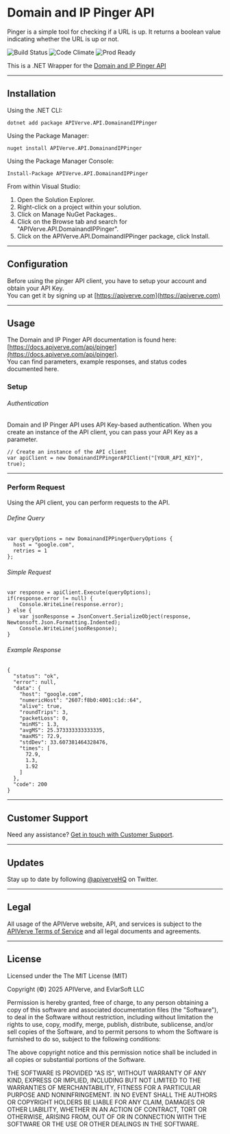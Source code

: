 Domain and IP Pinger API
============

Pinger is a simple tool for checking if a URL is up. It returns a boolean value indicating whether the URL is up or not.

![Build Status](https://img.shields.io/badge/build-passing-green)
![Code Climate](https://img.shields.io/badge/maintainability-B-purple)
![Prod Ready](https://img.shields.io/badge/production-ready-blue)

This is a .NET Wrapper for the [Domain and IP Pinger API](https://apiverve.com/marketplace/api/pinger)

---

## Installation

Using the .NET CLI:
```
dotnet add package APIVerve.API.DomainandIPPinger
```

Using the Package Manager:
```
nuget install APIVerve.API.DomainandIPPinger
```

Using the Package Manager Console:
```
Install-Package APIVerve.API.DomainandIPPinger
```

From within Visual Studio:

1. Open the Solution Explorer.
2. Right-click on a project within your solution.
3. Click on Manage NuGet Packages..
4. Click on the Browse tab and search for "APIVerve.API.DomainandIPPinger".
5. Click on the APIVerve.API.DomainandIPPinger package, click Install.


---

## Configuration

Before using the pinger API client, you have to setup your account and obtain your API Key.  
You can get it by signing up at [https://apiverve.com](https://apiverve.com)

---

## Usage

The Domain and IP Pinger API documentation is found here: [https://docs.apiverve.com/api/pinger](https://docs.apiverve.com/api/pinger).  
You can find parameters, example responses, and status codes documented here.

### Setup

###### Authentication
Domain and IP Pinger API uses API Key-based authentication. When you create an instance of the API client, you can pass your API Key as a parameter.

```
// Create an instance of the API client
var apiClient = new DomainandIPPingerAPIClient("[YOUR_API_KEY]", true);
```

---


### Perform Request
Using the API client, you can perform requests to the API.

###### Define Query

```
var queryOptions = new DomainandIPPingerQueryOptions {
  host = "google.com",
  retries = 1
};
```

###### Simple Request

```
var response = apiClient.Execute(queryOptions);
if(response.error != null) {
	Console.WriteLine(response.error);
} else {
    var jsonResponse = JsonConvert.SerializeObject(response, Newtonsoft.Json.Formatting.Indented);
    Console.WriteLine(jsonResponse);
}
```

###### Example Response

```
{
  "status": "ok",
  "error": null,
  "data": {
    "host": "google.com",
    "numericHost": "2607:f8b0:4001:c1d::64",
    "alive": true,
    "roundTrips": 3,
    "packetLoss": 0,
    "minMS": 1.3,
    "avgMS": 25.373333333333335,
    "maxMS": 72.9,
    "stdDev": 33.607381464328476,
    "times": [
      72.9,
      1.3,
      1.92
    ]
  },
  "code": 200
}
```

---

## Customer Support

Need any assistance? [Get in touch with Customer Support](https://apiverve.com/contact).

---

## Updates
Stay up to date by following [@apiverveHQ](https://twitter.com/apiverveHQ) on Twitter.

---

## Legal

All usage of the APIVerve website, API, and services is subject to the [APIVerve Terms of Service](https://apiverve.com/terms) and all legal documents and agreements.

---

## License
Licensed under the The MIT License (MIT)

Copyright (&copy;) 2025 APIVerve, and EvlarSoft LLC

Permission is hereby granted, free of charge, to any person obtaining a copy of this software and associated documentation files (the "Software"), to deal in the Software without restriction, including without limitation the rights to use, copy, modify, merge, publish, distribute, sublicense, and/or sell copies of the Software, and to permit persons to whom the Software is furnished to do so, subject to the following conditions:

The above copyright notice and this permission notice shall be included in all copies or substantial portions of the Software.

THE SOFTWARE IS PROVIDED "AS IS", WITHOUT WARRANTY OF ANY KIND, EXPRESS OR IMPLIED, INCLUDING BUT NOT LIMITED TO THE WARRANTIES OF MERCHANTABILITY, FITNESS FOR A PARTICULAR PURPOSE AND NONINFRINGEMENT. IN NO EVENT SHALL THE AUTHORS OR COPYRIGHT HOLDERS BE LIABLE FOR ANY CLAIM, DAMAGES OR OTHER LIABILITY, WHETHER IN AN ACTION OF CONTRACT, TORT OR OTHERWISE, ARISING FROM, OUT OF OR IN CONNECTION WITH THE SOFTWARE OR THE USE OR OTHER DEALINGS IN THE SOFTWARE.